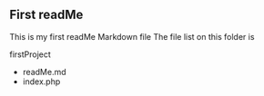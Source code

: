 ## First readMe
This is my first readMe Markdown file
The file list on this folder is

firstProject

 - readMe.md
 - index.php
